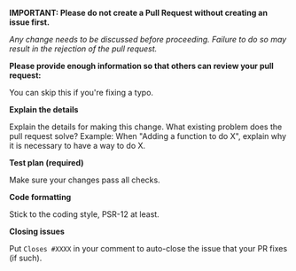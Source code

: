**IMPORTANT: Please do not create a Pull Request without creating an issue first.**

*Any change needs to be discussed before proceeding. Failure to do so may result in the rejection of the pull request.*


**Please provide enough information so that others can review your pull request:**

You can skip this if you're fixing a typo. 


**Explain the details**

Explain the details for making this change. What existing problem does the pull request solve?
Example: When "Adding a function to do X", explain why it is necessary to have a way to do X. 


**Test plan (required)**

Make sure your changes pass all checks. 


**Code formatting**

Stick to the coding style, PSR-12 at least.


**Closing issues**

Put `Closes #XXXX` in your comment to auto-close the issue that your PR fixes (if such).
